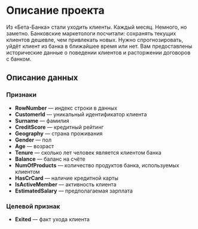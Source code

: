 # Описание проекта

Из «Бета-Банка» стали уходить клиенты. Каждый месяц. Немного, но заметно. Банковские маркетологи посчитали: сохранять текущих клиентов дешевле, чем привлекать новых.
Нужно спрогнозировать, уйдёт клиент из банка в ближайшее время или нет. Вам предоставлены исторические данные о поведении клиентов и расторжении договоров с банком.

## Описание данных

### Признаки
- **RowNumber** — индекс строки в данных
- **CustomerId** — уникальный идентификатор клиента
- **Surname** — фамилия
- **CreditScore** — кредитный рейтинг
- **Geography** — страна проживания
- **Gender** — пол
- **Age** — возраст
- **Tenure** — сколько лет человек является клиентом банка
- **Balance** — баланс на счёте
- **NumOfProducts** — количество продуктов банка, используемых клиентом
- **HasCrCard** — наличие кредитной карты
- **IsActiveMember** — активность клиента
- **EstimatedSalary** — предполагаемая зарплата

### Целевой признак
- **Exited** — факт ухода клиента